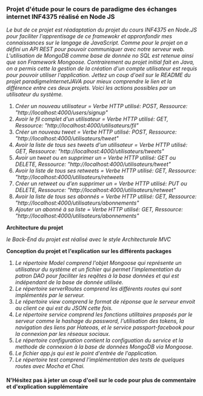 ### Projet d'étude pour le cours de paradigme des échanges internet INF4375 réalisé en Node JS

*Le but de ce projet est réadaptation du projet du cours INF4375 en Node.JS pour faciliter l'apprentisage de ce framewokr et appronfondir mes connaissances sur le langage de JavaScript. Comme pour le projet on a défini un API REST pour pouvoir communiquer avec notre serveur web. L'utilisation de MongoDB comme base de donnée no SQL est retenue ainsi que son Framework Mongoose. Contrairement au projet initial fait en Java, on a permis cette la gestion de la création d'un compte utilisateur est requis pour pouvoir utiliser l'application. Jettez un coup d'oeil sur le README du projet paradigmeInternetJAVA pour mieux comprendre le lien et la différence entre ces deux projets. Voici les actions possibles par un utilisateur du système.*

1. *Créer un nouveau utilisateur = Verbe HTTP utilisé: POST, Ressource: "http://localhost:4000/users/signup"*
2. *Avoir le fil complet d'un utilisateur = Verbe HTTP utilisé: GET, Ressource: "http://localhost:4000/utilisateurs/fil"*
3. *Créer un nouveau tweet = Verbe HTTP utilisé: POST, Ressource: "http://localhost:4000/utilisateurs/tweet"*
4. *Avoir la liste de tous ses tweets d'un utilisateur  = Verbe HTTP utilisé: GET, Ressource: "http://localhost:4000/utilisateurs/tweets"*
5. *Avoir un tweet ou en supprimer un  = Verbe HTTP utilisé: GET ou DELETE, Ressource: "http://localhost:4000/utilisateurs/tweet"*
6. *Avoir la liste de tous ses retweets = Verbe HTTP utilisé: GET, Ressource: "http://localhost:4000/utilisateurs/retweets*
7. *Créer un retweet ou d'en supprimer un = Verbe HTTP utilisé: PUT ou DELETE, Ressource: "http://localhost:4000/utilisateurs/retweet"*
8. *Avoir la liste de tous ses abonnés  = Verbe HTTP utilisé: GET, Ressource: "http://localhost:4000/utilisateurs/abonnements"*
9. *Ajouter un abonné à sa liste = Verbe HTTP utilisé: GET, Ressource: "http://localhost:4000/utilisateurs/abonnements"*

**Architecture du projet**

*le Back-End du projet est réalisé avec le style Architecturale MVC*

**Conception du projet et l'explication sur les différents packages**

1. *Le répertoire Model comprend l'objet Mongoose qui représente un utilisateur du système et un fichier qui permet l'implementation du patron DAO pour faciliter les reqêtes à la base données et qui est indépendant de la base de donnée utilisée.*
2. *Le répertoire serverRoutes comprend les différents routes qui sont implémentés par le serveur.*
3. *Le répertoire view comprend le format de réponse que le serveur envoit au client ce qui est du JSON cette fois.*
4. *Le répertoire service comprend les fonctions utilitaires proposés par le serveur comme le hashage du password, l'utilisation des tokens, la navigation des liens par Hateoas, et le service passport-facebook pour la connexion par les réseaux sociaux.*
5. *Le répertoire configuration contient la configuation du service et la methode de connexion à la base de données MongoDB via Mongoose.*
6. *Le fichier app.js qui est le point d'entrée de l'application.*
7. *Le répertoire test comprend l'implémentation des tests de quelques routes avec Mocha et Chai.*

#### N'Hésitez pas à jeter un coup d'oeil sur le code pour plus de commentaire et d'explication supplémentaire ####
